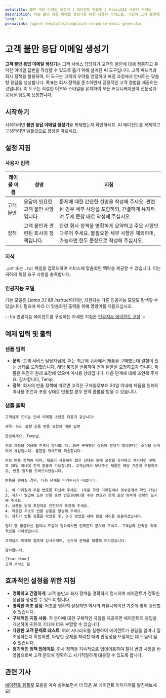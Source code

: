 ```yaml
---
metatitle: 불만 대응 이메일 생성기 | 에이전트 템플릿 | FabriXAI 사용자 가이드
description: 이는 불만 대응 이메일 생성기를 위한 사용자 가이드로, 기업이 고객 불만에 정중하고 효과적인 응답을 작성하는 데 도움을 주기 위해 설계되었습니다.
lang: ko
permalink: /agent-templates/complaint-response-email-generator
---
```


# 고객 불만 응답 이메일 생성기

**고객 불만 응답 이메일 생성기**는 고객 서비스 담당자가 고객의 불만에 대해 정중하고 유익한 이메일 답변을 작성할 수 있도록 돕기 위해 설계된 AI 도구입니다. 고객 피드백과 회사 정책을 활용하여, 이 도구는 고객의 우려를 인정하고 해결 과정에서 안내하는 맞춤형 응답을 생성합니다. 목표는 회사 정책을 준수하면서 긍정적인 고객 경험을 제공하는 것입니다. 이 도구는 적절한 어조와 스타일을 유지하여 모든 커뮤니케이션이 전문성과 공감을 담도록 보장합니다.

## 시작하기

시작하려면 **불만 응답 이메일 생성기**을 복제했는지 확인하세요. AI 에이전트를 복제하고 구성하려면 [템플릿으로 생성](/en-us/create-from-templates/)을 따르세요.

## 설정 지침

### 사용자 입력

| 레이블 이름 | 설명 | 지침 |
| --- | --- | --- |
| 고객 불만 | 응답이 필요한 고객 불만 사항입니다. | 문제에 대한 간단한 설명을 작성해 주세요. 관련된 경우 세부 사항을 포함하되, 간결하게 유지하여 두세 문장 내로 작성해 주십시오. |
| 정책 | 고객 불만과 관련된 회사의 정책입니다. | 관련 회사 정책을 명확하게 요약하고 주요 사항만 다루어 주세요. 불필요한 세부 사항은 제외하며, 가능하면 한두 문장으로 작성해 주십시오. |

### 지식

`.pdf` 또는 `.txt` 파일을 업로드하여 서비스에 맞춤화된 맥락을 제공할 수 있습니다. 이는 귀하의 특정 요구 사항을 충족합니다.

### 인공지능 모델

기본 모델은 *Llama 3.1 8B Instruct*이지만, 지원되는 다른 인공지능 모델도 탐색할 수 있습니다. 필요에 따라 더 맞춤화된 출력을 위해 명령어를 다듬으십시오.

::: tip
인공지능 에이전트를 구성하는 자세한 지침은 [인공지능 에이전트 구성](/ko/configure-ai-agent/)
:::

## 예제 입력 및 출력

### 샘플 입력

- **문의**: 고객 서비스 담당자님께, 저는 최근에 귀사에서 제품을 구매했는데 결함이 있는 상태로 도착했습니다. 해당 품목을 반품하여 전액 환불을 요청하고자 합니다. 제품은 여전히 원래 포장에 있으며 미사용 상태입니다. 다음 단계에 대해 조언해 주세요. 감사합니다, Temp
- **정책**: 회사의 반품 정책에 따르면 고객은 구매일로부터 30일 이내에 제품을 원래의 미사용 조건과 포장 상태로 반품할 경우 전액 환불을 받을 수 있습니다.

### 샘플 출력

```
고객님께 드리는 안내 이메일 초안은 다음과 같습니다:

제목: Re: 불량 상품 반품 요청에 대한 답변

안녕하세요, Temp님.

저희 제품을 이용해 주셔서 감사합니다. 최근 구매하신 상품에 문제가 발생했다는 소식을 듣게 되어 유감입니다. 불편을 끼쳐드려 죄송합니다.

저희 반품 정책에 따라, 제품이 사용하지 않은 상태와 원래 포장을 유지하고 계시다면 구매 후 30일 이내에 전액 환불이 가능합니다. 고객님께서 보내주신 제품은 해당 기준에 부합하므로, 반품 절차를 도와드리겠습니다.

반품을 원하실 경우, 다음 단계를 따라주시기 바랍니다:

1. 이 이메일에 주문 번호를 회신해 주세요. (주문 확인 이메일이나 영수증에서 확인 가능)
2. 저희가 발급해 드린 반품 승인 번호(RMA)를 주문 번호와 함께 포장 외부에 명확히 표시해 주세요.
3. 상품을 원래 포장대로 안전하게 포장해 주세요.
4. 제공된 주소로 반품 상품을 발송해 주세요.
5. 저희가 반품 상품을 확인한 후, 3-5 영업일 내에 환불 처리를 완료하겠습니다.

절차 중 궁금하신 점이나 도움이 필요하시면 언제든지 문의해 주세요. 고객님의 만족을 위해 최선을 다하겠습니다.

고객님의 이해와 협조에 감사드리며, 신속히 문제를 해결해 드리겠습니다.

감사합니다,

[Your Name]
고객 서비스 팀
```

## 효과적인 설정을 위한 지침

- **명확하고 간결하게**: 고객 불만과 회사 정책을 명확하게 명시하여 에이전트가 정확한 응답을 생성할 수 있도록 합니다.
- **명확한 어조 설정**: 어조를 명확히 설정하면 회사의 커뮤니케이션 기준에 맞춰 응답할 수 있습니다.
- **구체적인 지침 사용**: 각 분야에 대한 구체적인 지침을 제공하면 에이전트의 응답을 개선하여 귀하의 기대에 더욱 부합할 수 있습니다.
- **다양한 고객 문제로 테스트**: 여러 시나리오를 실행하여 에이전트가 응답을 얼마나 잘 조정하는지 확인하면, 다양한 문제를 처리할 때의 안정성을 보장하는 데 도움이 될 수 있습니다.
- **정기적인 정책 업데이트**: 회사 정책을 지속적으로 업데이트하여 절차 변경 사항을 반영함으로써 고객 문의에 정확하고 시기적절하게 대응할 수 있도록 합니다.

## 관련 기사

[에이전트 템플릿](/en-us/agent-templates/) 모음을 계속 살펴보면서 더 많은 AI 에이전트 아이디어를 발견해보세요!